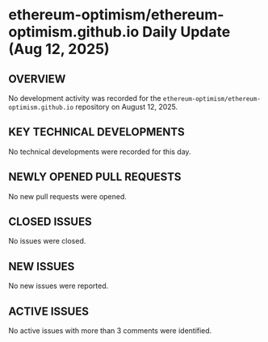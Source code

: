 # ethereum-optimism/ethereum-optimism.github.io Daily Update (Aug 12, 2025)
## OVERVIEW 
No development activity was recorded for the `ethereum-optimism/ethereum-optimism.github.io` repository on August 12, 2025.

## KEY TECHNICAL DEVELOPMENTS
No technical developments were recorded for this day.

## NEWLY OPENED PULL REQUESTS
No new pull requests were opened.

## CLOSED ISSUES
No issues were closed.

## NEW ISSUES
No new issues were reported.

## ACTIVE ISSUES
No active issues with more than 3 comments were identified.